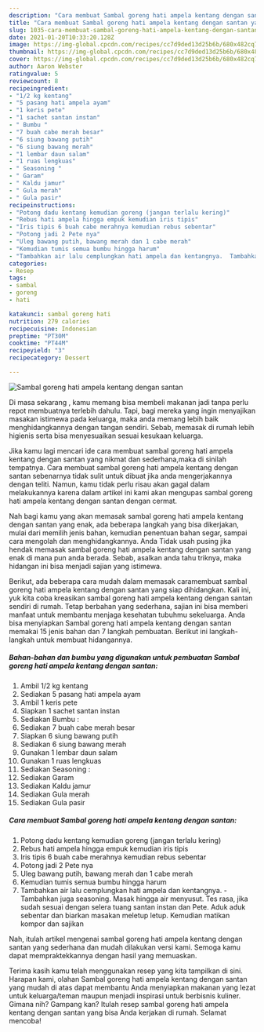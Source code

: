 ```yaml
---
description: "Cara membuat Sambal goreng hati ampela kentang dengan santan yang enak Untuk Jualan"
title: "Cara membuat Sambal goreng hati ampela kentang dengan santan yang enak Untuk Jualan"
slug: 1035-cara-membuat-sambal-goreng-hati-ampela-kentang-dengan-santan-yang-enak-untuk-jualan
date: 2021-01-20T10:33:20.128Z
image: https://img-global.cpcdn.com/recipes/cc7d9ded13d25b6b/680x482cq70/sambal-goreng-hati-ampela-kentang-dengan-santan-foto-resep-utama.jpg
thumbnail: https://img-global.cpcdn.com/recipes/cc7d9ded13d25b6b/680x482cq70/sambal-goreng-hati-ampela-kentang-dengan-santan-foto-resep-utama.jpg
cover: https://img-global.cpcdn.com/recipes/cc7d9ded13d25b6b/680x482cq70/sambal-goreng-hati-ampela-kentang-dengan-santan-foto-resep-utama.jpg
author: Aaron Webster
ratingvalue: 5
reviewcount: 8
recipeingredient:
- "1/2 kg kentang"
- "5 pasang hati ampela ayam"
- "1 keris pete"
- "1 sachet santan instan"
- " Bumbu "
- "7 buah cabe merah besar"
- "6 siung bawang putih"
- "6 siung bawang merah"
- "1 lembar daun salam"
- "1 ruas lengkuas"
- " Seasoning "
- " Garam"
- " Kaldu jamur"
- " Gula merah"
- " Gula pasir"
recipeinstructions:
- "Potong dadu kentang kemudian goreng (jangan terlalu kering)"
- "Rebus hati ampela hingga empuk kemudian iris tipis"
- "Iris tipis 6 buah cabe merahnya kemudian rebus sebentar"
- "Potong jadi 2 Pete nya"
- "Uleg bawang putih, bawang merah dan 1 cabe merah"
- "Kemudian tumis semua bumbu hingga harum"
- "Tambahkan air lalu cemplungkan hati ampela dan kentangnya.  Tambahkan juga seasoning. Masak hingga air menyusut. Tes rasa, jika sudah sesuai dengan selera tuang santan instan dan Pete. Aduk aduk sebentar dan biarkan masakan meletup letup. Kemudian matikan kompor dan sajikan"
categories:
- Resep
tags:
- sambal
- goreng
- hati

katakunci: sambal goreng hati 
nutrition: 279 calories
recipecuisine: Indonesian
preptime: "PT30M"
cooktime: "PT44M"
recipeyield: "3"
recipecategory: Dessert

---
```



![Sambal goreng hati ampela kentang dengan santan](https://img-global.cpcdn.com/recipes/cc7d9ded13d25b6b/680x482cq70/sambal-goreng-hati-ampela-kentang-dengan-santan-foto-resep-utama.jpg)

Di masa  sekarang , kamu memang bisa membeli makanan jadi tanpa perlu repot membuatnya terlebih dahulu. Tapi, bagi mereka yang ingin menyajikan masakan istimewa pada keluarga, maka anda memang lebih baik menghidangkannya dengan tangan sendiri. Sebab, memasak di rumah lebih higienis serta bisa menyesuaikan sesuai kesukaan keluarga.

Jika kamu lagi mencari ide cara membuat sambal goreng hati ampela kentang dengan santan yang nikmat dan sederhana,maka di sinilah tempatnya. Cara membuat sambal goreng hati ampela kentang dengan santan  sebenarnya tidak sulit untuk dibuat jika anda mengerjakannya dengan teliti. Namun, kamu tidak perlu risau akan gagal dalam melakukannya 
karena dalam artikel ini kami akan mengupas sambal goreng hati ampela kentang dengan santan dengan cermat.  



Nah bagi kamu yang akan memasak sambal goreng hati ampela kentang dengan santan yang enak, ada beberapa langkah yang bisa dikerjakan, mulai dari memilih jenis bahan, kemudian penentuan bahan segar, sampai cara mengolah dan menghidangkannya. Anda Tidak usah pusing jika hendak memasak sambal goreng hati ampela kentang dengan santan yang enak di mana pun anda berada. Sebab, asalkan anda  tahu triknya, maka hidangan ini bisa menjadi sajian yang istimewa.

Berikut, ada beberapa cara mudah dalam memasak caramembuat sambal goreng hati ampela kentang dengan santan yang siap dihidangkan. Kali ini, yuk kita coba kreasikan sambal goreng hati ampela kentang dengan santan sendiri di rumah. Tetap berbahan yang sederhana, sajian ini bisa memberi manfaat untuk membantu menjaga kesehatan tubuhmu sekeluarga. Anda bisa menyiapkan Sambal goreng hati ampela kentang dengan santan memakai 15 jenis bahan dan 7 langkah pembuatan. Berikut ini langkah-langkah untuk membuat hidangannya.

<!--inarticleads1-->

##### Bahan-bahan dan bumbu yang digunakan untuk pembuatan Sambal goreng hati ampela kentang dengan santan:

1. Ambil 1/2 kg kentang
1. Sediakan 5 pasang hati ampela ayam
1. Ambil 1 keris pete
1. Siapkan 1 sachet santan instan
1. Sediakan  Bumbu :
1. Sediakan 7 buah cabe merah besar
1. Siapkan 6 siung bawang putih
1. Sediakan 6 siung bawang merah
1. Gunakan 1 lembar daun salam
1. Gunakan 1 ruas lengkuas
1. Sediakan  Seasoning :
1. Sediakan  Garam
1. Sediakan  Kaldu jamur
1. Sediakan  Gula merah
1. Sediakan  Gula pasir




<!--inarticleads2-->

##### Cara membuat Sambal goreng hati ampela kentang dengan santan:

1. Potong dadu kentang kemudian goreng (jangan terlalu kering)
1. Rebus hati ampela hingga empuk kemudian iris tipis
1. Iris tipis 6 buah cabe merahnya kemudian rebus sebentar
1. Potong jadi 2 Pete nya
1. Uleg bawang putih, bawang merah dan 1 cabe merah
1. Kemudian tumis semua bumbu hingga harum
1. Tambahkan air lalu cemplungkan hati ampela dan kentangnya.  - Tambahkan juga seasoning. Masak hingga air menyusut. Tes rasa, jika sudah sesuai dengan selera tuang santan instan dan Pete. Aduk aduk sebentar dan biarkan masakan meletup letup. Kemudian matikan kompor dan sajikan




Nah, itulah artikel mengenai  sambal goreng hati ampela kentang dengan santan  yang sederhana dan mudah dilakukan versi kami. Semoga kamu dapat mempraktekkannya dengan hasil yang memuaskan. 

Terima kasih kamu telah menggunakan resep yang kita tampilkan di sini. Harapan kami, olahan  Sambal goreng hati ampela kentang dengan santan yang mudah di atas dapat membantu Anda menyiapkan makanan yang lezat untuk keluarga/teman maupun menjadi inspirasi untuk berbisnis kuliner. Gimana nih? Gampang kan? Itulah resep sambal goreng hati ampela kentang dengan santan yang bisa Anda kerjakan di rumah. Selamat mencoba!

